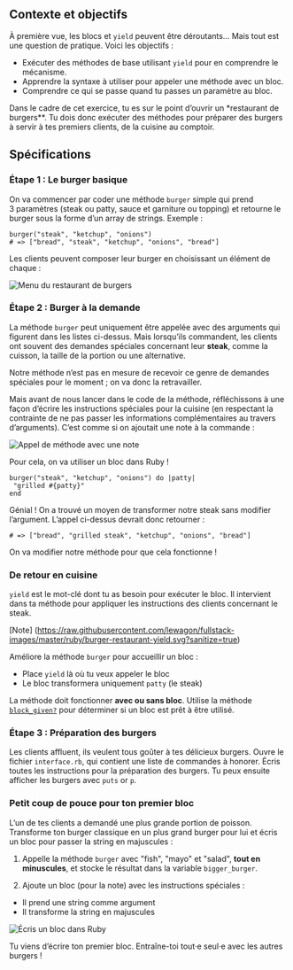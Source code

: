Contexte et objectifs
---------------------

À première vue, les blocs et `yield` peuvent être déroutants… Mais tout est une question de pratique. Voici les objectifs :

-   Exécuter des méthodes de base utilisant `yield` pour en comprendre le mécanisme.
-   Apprendre la syntaxe à utiliser pour appeler une méthode avec un bloc.
-   Comprendre ce qui se passe quand tu passes un paramètre au bloc.

Dans le cadre de cet exercice, tu es sur le point d’ouvrir un \*restaurant de burgers\*\*. Tu dois donc exécuter des méthodes pour préparer des burgers à servir à tes premiers clients, de la cuisine au comptoir.

Spécifications
--------------

### Étape 1 : Le burger basique

On va commencer par coder une méthode `burger` simple qui prend 3 paramètres (steak ou patty, sauce et garniture ou topping) et retourne le burger sous la forme d’un array de strings. Exemple :

``` {.ruby}
burger("steak", "ketchup", "onions")
# => ["bread", "steak", "ketchup", "onions", "bread"]
```

Les clients peuvent composer leur burger en choisissant un élément de chaque :

![Menu du restaurant de burgers](https://raw.githubusercontent.com/lewagon/fullstack-images/master/ruby/burger-restaurant-menu.svg?sanitize=true)

### Étape 2 : Burger à la demande

La méthode `burger` peut uniquement être appelée avec des arguments qui figurent dans les listes ci-dessus. Mais lorsqu’ils commandent, les clients ont souvent des demandes spéciales concernant leur **steak**, comme la cuisson, la taille de la portion ou une alternative.

Notre méthode n’est pas en mesure de recevoir ce genre de demandes spéciales pour le moment ; on va donc la retravailler.

Mais avant de nous lancer dans le code de la méthode, réfléchissons à une façon d’écrire les instructions spéciales pour la cuisine (en respectant la contrainte de ne pas passer les informations complémentaires au travers d’arguments). C’est comme si on ajoutait une note à la commande :

![Appel de méthode avec une note](https://raw.githubusercontent.com/lewagon/fullstack-images/master/ruby/burger-restaurant-method.svg?sanitize=true)

Pour cela, on va utiliser un bloc dans Ruby !

``` {.ruby}
burger("steak", "ketchup", "onions") do |patty|
 "grilled #{patty}"
end
```

Génial ! On a trouvé un moyen de transformer notre steak sans modifier l’argument. L’appel ci-dessus devrait donc retourner :

``` {.ruby}
# => ["bread", "grilled steak", "ketchup", "onions", "bread"]
```

On va modifier notre méthode pour que cela fonctionne !

### De retour en cuisine

`yield` est le mot-clé dont tu as besoin pour exécuter le bloc. Il intervient dans ta méthode pour appliquer les instructions des clients concernant le steak.

[Note] (https://raw.githubusercontent.com/lewagon/fullstack-images/master/ruby/burger-restaurant-yield.svg?sanitize=true)

Améliore la méthode `burger` pour accueillir un bloc :

-   Place `yield` là où tu veux appeler le bloc
-   Le bloc transformera uniquement `patty` (le steak)

La méthode doit fonctionner **avec ou sans bloc**. Utilise la méthode [`block_given?`](https://ruby-doc.org/core-2.7.0/Kernel.html#method-i-block_given-3F) pour déterminer si un bloc est prêt à être utilisé.

### Étape 3 : Préparation des burgers

Les clients affluent, ils veulent tous goûter à tes délicieux burgers.
Ouvre le fichier `interface.rb`, qui contient une liste de commandes à honorer. Écris toutes les instructions pour la préparation des burgers. Tu peux ensuite afficher les burgers avec `puts` or `p`.

### Petit coup de pouce pour ton premier bloc

L’un de tes clients a demandé une plus grande portion de poisson. Transforme ton burger classique en un plus grand burger pour lui et écris un bloc pour passer la string en majuscules :

1.  Appelle la méthode `burger` avec "fish", "mayo" et "salad", **tout en minuscules**, et stocke le résultat dans la variable `bigger_burger`.

2.  Ajoute un bloc (pour la note) avec les instructions spéciales :

-   Il prend une string comme argument
-   Il transforme la string en majuscules

![Écris un bloc dans Ruby](https://raw.githubusercontent.com/lewagon/fullstack-images/master/ruby/burger-restaurant-syntax.svg?sanitize=true)

Tu viens d’écrire ton premier bloc. Entraîne-toi tout·e seul·e avec les autres burgers !
